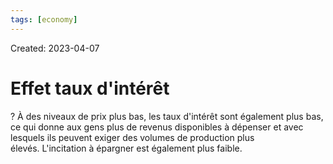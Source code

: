```yaml
---
tags: [economy] 
---
```

Created: 2023-04-07

# Effet taux d'intérêt
?
À des niveaux de prix plus bas, les taux d'intérêt sont également plus bas, ce qui donne aux gens plus de revenus disponibles à dépenser et avec lesquels ils peuvent exiger des volumes de production plus élevés. L'incitation à épargner est également plus faible.
<!--SR:!2023-04-10,3,250-->